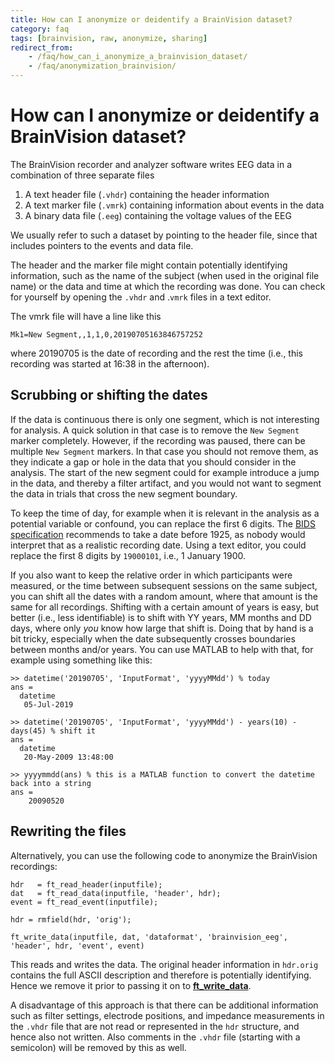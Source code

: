 ```yaml
---
title: How can I anonymize or deidentify a BrainVision dataset?
category: faq
tags: [brainvision, raw, anonymize, sharing]
redirect_from:
    - /faq/how_can_i_anonymize_a_brainvision_dataset/
    - /faq/anonymization_brainvision/
---
```


# How can I anonymize or deidentify a BrainVision dataset?

The BrainVision recorder and analyzer software writes EEG data in a combination of three separate files

1. A text header file (`.vhdr`) containing the header information
2. A text marker file (`.vmrk`) containing information about events in the data
3. A binary data file (`.eeg`) containing the voltage values of the EEG

We usually refer to such a dataset by pointing to the header file, since that includes pointers to the events and data file.

The header and the marker file might contain potentially identifying information, such as the name of the subject (when used in the original file name) or the data and time at which the recording was done. You can check for yourself by opening the `.vhdr` and .`vmrk` files in a text editor.

The vmrk file will have a line like this

    Mk1=New Segment,,1,1,0,20190705163846757252 

where 20190705 is the date of recording and the rest the time (i.e., this recording was started at 16:38 in the afternoon). 

## Scrubbing or shifting the dates

If the data is continuous there is only one segment, which is not interesting for analysis. A quick solution in that case is to remove the `New Segment` marker completely. However, if the recording was paused, there can be multiple `New Segment` markers. In that case you should not remove them, as they indicate a gap or hole in the data that you should consider in the analysis. The start of the new segment could for example introduce a jump in the data, and thereby a filter artifact, and you would not want to segment the data in trials that cross the new segment boundary.

To keep the time of day, for example when it is relevant in the analysis as a potential variable or confound, you can replace the first 6 digits. The [BIDS specification](https://bids-specification.readthedocs.io/en/stable/02-common-principles.html#units) recommends to take a date before  1925, as nobody would interpret that as a realistic recording date. Using a text editor, you could replace the first 8 digits by `19000101`, i.e., 1 January 1900.

If you also want to keep the relative order in which participants were measured, or the time between subsequent sessions on the same subject, you can shift all the dates with a random amount, where that amount is the same for all recordings. Shifting with a certain amount of years is easy, but better (i.e., less identifiable) is to shift with YY years, MM months and DD days, where only _you_ know how large that shift is. Doing that by hand is a bit tricky, especially when the date subsequently crosses boundaries between months and/or years. You can use MATLAB to help with that, for example using something like this: 

    >> datetime('20190705', 'InputFormat', 'yyyyMMdd') % today
    ans = 
      datetime
       05-Jul-2019

    >> datetime('20190705', 'InputFormat', 'yyyyMMdd') - years(10) - days(45) % shift it
    ans = 
      datetime
       20-May-2009 13:48:00

    >> yyyymmdd(ans) % this is a MATLAB function to convert the datetime back into a string
    ans =
        20090520
    

## Rewriting the files

Alternatively, you can use the following code to anonymize the BrainVision recordings:

    hdr   = ft_read_header(inputfile);
    dat   = ft_read_data(inputfile, 'header', hdr);
    event = ft_read_event(inputfile);

    hdr = rmfield(hdr, 'orig');

    ft_write_data(inputfile, dat, 'dataformat', 'brainvision_eeg', 'header', hdr, 'event', event)

This reads and writes the data. The original header information in `hdr.orig` contains the full ASCII description and therefore is potentially identifying. Hence we remove it prior to  passing it on to **[ft_write_data](/reference/fileio/ft_write_data)**. 

A disadvantage of this approach is that there can be additional information such as filter settings, electrode positions, and impedance measurements in the `.vhdr` file that are not read or represented in the `hdr` structure, and hence also not written. Also comments in the `.vhdr` file (starting with a semicolon) will be removed by this as well.
